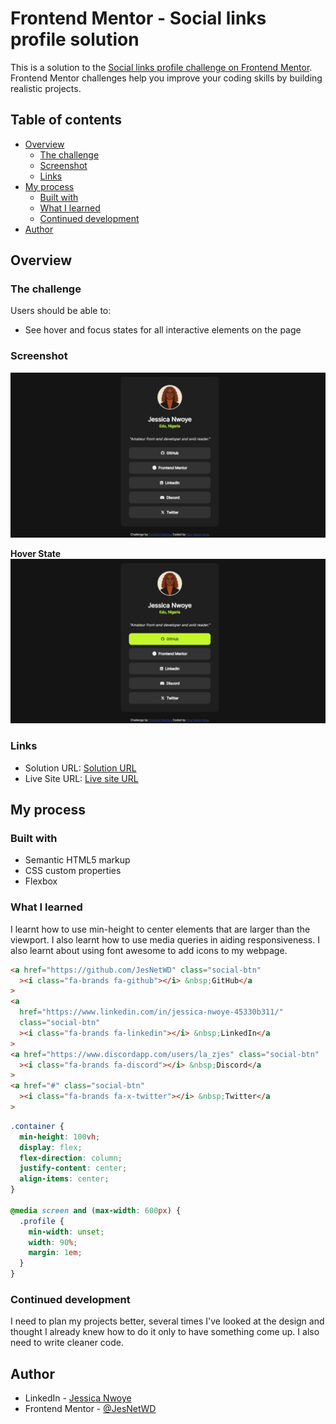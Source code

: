 # Frontend Mentor - Social links profile solution

This is a solution to the [Social links profile challenge on Frontend Mentor](https://www.frontendmentor.io/challenges/social-links-profile-UG32l9m6dQ). Frontend Mentor challenges help you improve your coding skills by building realistic projects.

## Table of contents

- [Overview](#overview)
  - [The challenge](#the-challenge)
  - [Screenshot](#screenshot)
  - [Links](#links)
- [My process](#my-process)
  - [Built with](#built-with)
  - [What I learned](#what-i-learned)
  - [Continued development](#continued-development)
- [Author](#author)

## Overview

### The challenge

Users should be able to:

- See hover and focus states for all interactive elements on the page

### Screenshot

![](./Screenshot.jpeg)

**Hover State**
![](./Screenshot_active.jpeg)

### Links

- Solution URL: [Solution URL](https://www.frontendmentor.io/solutions/responsive-social-links-profile-page-using-css-flexbox-KCFTXDtEPf)
- Live Site URL: [Live site URL](https://jesnetwd.github.io/Social-links-profile-Frontend-Mentor/)

## My process

### Built with

- Semantic HTML5 markup
- CSS custom properties
- Flexbox

### What I learned

I learnt how to use min-height to center elements that are larger than the viewport. I also learnt how to use media queries in aiding responsiveness.
I also learnt about using font awesome to add icons to my webpage.

```html
<a href="https://github.com/JesNetWD" class="social-btn"
  ><i class="fa-brands fa-github"></i> &nbsp;GitHub</a
>
<a
  href="https://www.linkedin.com/in/jessica-nwoye-45330b311/"
  class="social-btn"
  ><i class="fa-brands fa-linkedin"></i> &nbsp;LinkedIn</a
>
<a href="https://www.discordapp.com/users/la_zjes" class="social-btn"
  ><i class="fa-brands fa-discord"></i> &nbsp;Discord</a
>
<a href="#" class="social-btn"
  ><i class="fa-brands fa-x-twitter"></i> &nbsp;Twitter</a
>
```

```css
.container {
  min-height: 100vh;
  display: flex;
  flex-direction: column;
  justify-content: center;
  align-items: center;
}

@media screen and (max-width: 600px) {
  .profile {
    min-width: unset;
    width: 90%;
    margin: 1em;
  }
}
```

### Continued development

I need to plan my projects better, several times I've looked at the design and thought I already knew how to do it only to have something come up.
I also need to write cleaner code.

## Author

- LinkedIn - [Jessica Nwoye](https://www.linkedin.com/in/jessica-nwoye-45330b311/)
- Frontend Mentor - [@JesNetWD](https://www.frontendmentor.io/profile/JesNetWD)
